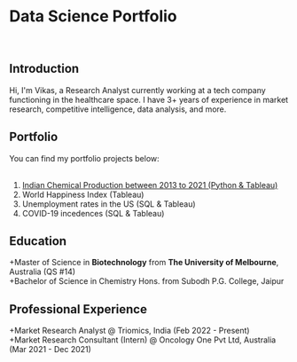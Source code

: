 # Data Science Portfolio
<br>

## Introduction

Hi, I'm Vikas, a Research Analyst currently working at a tech company functioning in the healthcare space. I have 3+ years of experience in market research, competitive intelligence, data analysis, and more.

## Portfolio
You can find my portfolio projects below:  
<br>
1. [Indian Chemical Production between 2013 to 2021 (Python & Tableau)](https://vikasvyas11.github.io/MajorChemicals2013-2021.html)
2. World Happiness Index (Tableau)
3. Unemployment rates in the US (SQL & Tableau)
4. COVID-19 incedences (SQL & Tableau)

## Education
+Master of Science in **Biotechnology** from **The University of Melbourne**, Australia (QS #14)  
+Bachelor of Science in Chemistry Hons. from Subodh P.G. College, Jaipur

## Professional Experience
+Market Research Analyst @ Triomics, India (Feb 2022 - Present)  
+Market Research Consultant (Intern) @ Oncology One Pvt Ltd, Australia (Mar 2021 - Dec 2021)
 
